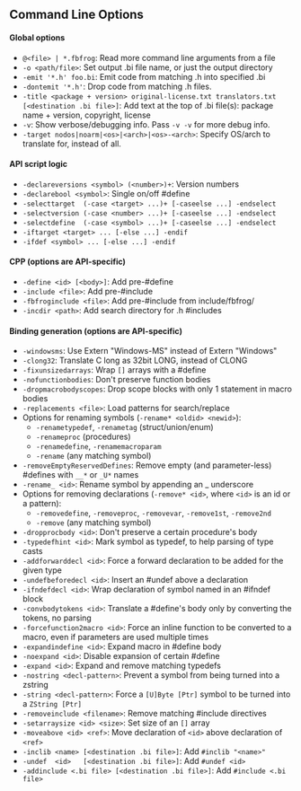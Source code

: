 ## Command Line Options

#### Global options

* `@<file> | *.fbfrog`: Read more command line arguments from a file
* `-o <path/file>`: Set output .bi file name, or just the output directory
* `-emit '*.h' foo.bi`: Emit code from matching .h into specified .bi
* `-dontemit '*.h'`: Drop code from matching .h files.
* `-title <package + version> original-license.txt translators.txt [<destination .bi file>]`: Add text at the top of .bi file(s): package name + version, copyright, license
* `-v`: Show verbose/debugging info. Pass `-v -v` for more debug info.
* `-target nodos|noarm|<os>|<arch>|<os>-<arch>`: Specify OS/arch to translate for, instead of all.

#### API script logic

* `-declareversions <symbol> (<number>)+`: Version numbers
* `-declarebool <symbol>`: Single on/off #define
* `-selecttarget  (-case <target> ...)+ [-caseelse ...] -endselect`
* `-selectversion (-case <number> ...)+ [-caseelse ...] -endselect`
* `-selectdefine  (-case <symbol> ...)+ [-caseelse ...] -endselect`
* `-iftarget <target> ... [-else ...] -endif`
* `-ifdef <symbol> ... [-else ...] -endif`

#### CPP (options are API-specific)

* `-define <id> [<body>]`: Add pre-#define
* `-include <file>`: Add pre-#include
* `-fbfroginclude <file>`: Add pre-#include from include/fbfrog/
* `-incdir <path>`: Add search directory for .h #includes

#### Binding generation (options are API-specific)

* `-windowsms`: Use Extern "Windows-MS" instead of Extern "Windows"
* `-clong32`: Translate C long as 32bit LONG, instead of CLONG
* `-fixunsizedarrays`: Wrap `[]` arrays with a #define
* `-nofunctionbodies`: Don't preserve function bodies
* `-dropmacrobodyscopes`: Drop scope blocks with only 1 statement in macro bodies
* `-replacements <file>`: Load patterns for search/replace
* Options for renaming symbols (`-rename* <oldid> <newid>`):
    * `-renametypedef`, `-renametag` (struct/union/enum)
    * `-renameproc` (procedures)
    * `-renamedefine`, `-renamemacroparam`
    * `-rename` (any matching symbol)
* `-removeEmptyReservedDefines`: Remove empty (and parameter-less) #defines with `__*` or `_U*` names
* `-rename_ <id>`: Rename symbol by appending an _ underscore
* Options for removing declarations (`-remove* <id>`, where `<id>` is an id or a pattern):
    * `-removedefine`, `-removeproc`, `-removevar`, `-remove1st`, `-remove2nd`
    * `-remove` (any matching symbol)
* `-dropprocbody <id>`: Don't preserve a certain procedure's body
* `-typedefhint <id>`: Mark symbol as typedef, to help parsing of type casts
* `-addforwarddecl <id>`: Force a forward declaration to be added for the given type
* `-undefbeforedecl <id>`: Insert an #undef above a declaration
* `-ifndefdecl <id>`: Wrap declaration of symbol named <id> in an #ifndef block
* `-convbodytokens <id>`: Translate a #define's body only by converting the tokens, no parsing
* `-forcefunction2macro <id>`: Force an inline function to be converted to a macro, even if parameters are used multiple times
* `-expandindefine <id>`: Expand macro in #define body
* `-noexpand <id>`: Disable expansion of certain #define
* `-expand <id>`: Expand and remove matching typedefs
* `-nostring <decl-pattern>`: Prevent a symbol from being turned into a zstring
* `-string <decl-pattern>`: Force a `[U]Byte [Ptr]` symbol to be turned into a `ZString [Ptr]`
* `-removeinclude <filename>`: Remove matching #include directives
* `-setarraysize <id> <size>`: Set size of an `[]` array
* `-moveabove <id> <ref>`: Move declaration of `<id>` above declaration of `<ref>`
* `-inclib <name> [<destination .bi file>]`: Add `#inclib "<name>"`
* `-undef  <id>   [<destination .bi file>]`: Add `#undef <id>`
* `-addinclude <.bi file> [<destination .bi file>]`: Add `#include <.bi file>`
